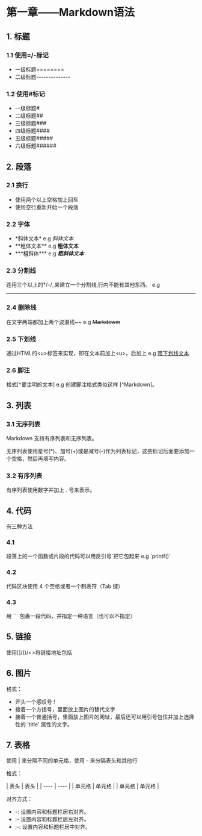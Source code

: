 # 第一章——Markdown语法

## 1. 标题

### 1.1 使用=/-标记

- 一级标题========
- 二级标题--------------

### 1.2 使用#标记

- 一级标题#
- 二级标题##
- 三级标题###
- 四级标题####
- 五级标题#####
- 六级标题######

## 2. 段落

### 2.1 换行

- 使用两个以上空格加上回车
- 使用空行重新开始一个段落

### 2.2 字体

- \*斜体文本\*  e.g *斜体文本*
- \*\*粗体文本\*\*   e.g **粗体文本**
- \*\*\*粗斜体\*\*\*  e.g ***粗斜体文本***

### 2.3 分割线

连用三个以上的\*/\-/\_来建立一个分割线,行内不能有其他东西。
e.g  
 ***

### 2.4 删除线

在文字两端都加上两个波浪线\~\~ 
 e.g ~~Markdowm~~

### 2.5 下划线

通过HTML的\<u>标签来实现，即在文本前加上\<u>，后加上</u>
e.g <u>带下划线文本</u>

### 2.6 脚注

格式[^要注明的文本]
e.g 创建脚注格式类似这样 [^Markdown]。
[^Markdowm]: 易读易写

## 3. 列表

### 3.1 无序列表

Markdown 支持有序列表和无序列表。

无序列表使用星号(*)、加号(+)或是减号(-)作为列表标记，这些标记后面要添加一个空格，然后再填写内容。

### 3.2 有序列表

有序列表使用数字并加上 . 号来表示。

## 4. 代码

有三种方法

### 4.1

段落上的一个函数或片段的代码可以用反引号\`把它包起来
e.g \`printf()\`

### 4.2

代码区块使用 4 个空格或者一个制表符（Tab 键）

### 4.3

用 ``` 包裹一段代码，并指定一种语言（也可以不指定）

## 5. 链接

使用[]/()/<>将链接地址包括

## 6. 图片

格式：

- 开头一个感叹号 !
- 接着一个方括号，里面放上图片的替代文字
- 接着一个普通括号，里面放上图片的网址，最后还可以用引号包住并加上选择性的 'title' 属性的文字。

## 7. 表格

使用 | 来分隔不同的单元格，使用 - 来分隔表头和其他行

格式：

\|  表头  \| 表头  \|
\|  ----  \| ----  \|
\| 单元格 \| 单元格 \|
\| 单元格 \| 单元格 \|

对齐方式：

- -: 设置内容和标题栏居右对齐。
- :- 设置内容和标题栏居左对齐。
- :-: 设置内容和标题栏居中对齐。
